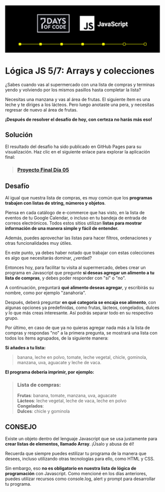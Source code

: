 ![Portada Día 05](../images/cover-day-05.png)


# Lógica JS 5/7: Arrays y colecciones

¿Sabes cuando vas al supermercado con una lista de compras y terminas yendo y volviendo por los mismos pasillos hasta completar la lista?  

Necesitas una manzana y vas al área de frutas. El siguiente ítem es una leche y te diriges a los lácteos. Pero luego anotaste una pera, y necesitas regresar de nuevo al área de frutas.  

**¡Después de resolver el desafío de hoy, con certeza no harás más eso!**

## Solución 

El resultado del desafío ha sido publicado en GitHub Pages para su visualización. Haz clic en el siguiente enlace para explorar la aplicación final: 

> ### [Proyecto Final Día 05](https://iesvs-campi.github.io/oracle-one-7-days-of-code/day-05/solution/ )

## Desafío
Al igual que nuestra lista de compras, es muy común que los **programas trabajen con listas de string, números y objetos**.

Piensa en cada catálogo de e-commerce que has visto, en la lista de eventos de tu Google Calendar, o incluso en tu bandeja de entrada de correos electrónicos. Todos estos sitios utilizan **listas para mostrar información de una manera simple y fácil de entender.**

Además, puedes aprovechar las listas para hacer filtros, ordenaciones y otras funcionalidades muy útiles.

En este punto, ya debes haber notado que trabajar con estas colecciones es algo que necesitarás dominar, ¿verdad?

Entonces hoy, para facilitar tu visita al supermercado, debes crear un programa en Javascript que pregunte **si deseas agregar un alimento a tu lista de compras**, y debes poder responder con "sí" o "no".

A continuación, preguntará **qué alimento deseas agregar**, y escribirás su nombre, como por ejemplo "zanahoria".

Después, deberá preguntar **en qué categoría se encaja ese alimento**, con algunas opciones ya predefinidas, como frutas, lácteos, congelados, dulces y lo que más creas interesante. Así podrás separar todo en su respectivo grupo.

 Por último, en caso de que ya no quieras agregar nada más a la lista de compras y respondas "no" a la primera pregunta, se mostrará una lista con todos los ítems agrupados, de la siguiente manera:

**Si añades a tu lista:**
> banana, leche en polvo, tomate, leche vegetal, chicle, gominola, manzana, uva, aguacate y leche de vaca.  

**El programa debería imprimir, por ejemplo:**

> ### Lista de compras:  
> **Frutas**: banana, tomate, manzana, uva, aguacate  
> **Lácteos**: leche vegetal, leche de vaca, leche en polvo  
> **Congelados**:   
> **Dulces**: chicle y gominola

## CONSEJO 
Existe un objeto dentro del lenguaje Javascript que se usa justamente para **crear listas de elementos, llamado Array**. ¡Úsalo y abusa de él!

Recuerda que siempre puedes estilizar tu programa de la manera que desees, incluso utilizando otras tecnologías para ello, como HTML y CSS.

Sin embargo, eso **no es obligatorio en nuestra lista de lógica de programación** con Javascript. Como mencioné en los días anteriores, puedes utilizar recursos como console.log, alert y prompt para desarrollar tu programa.